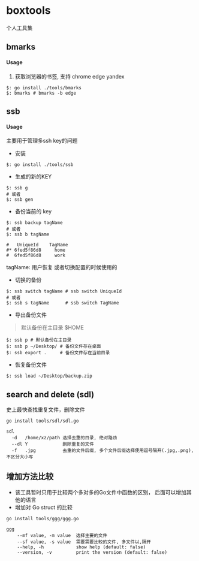 # boxtools

个人工具集

## bmarks

#### Usage

1. 获取浏览器的书签, 支持  chrome edge yandex
```shell
$: go install ./tools/bmarks
$: bmarks # bmarks -b edge
```

## ssb

#### Usage

主要用于管理多ssh key的问题

* 安装

```shell
$: go install ./tools/ssb
```

* 生成的新的KEY
```shell
$: ssb g 
# 或者
$: ssb gen
```

* 备份当前的 key
```shell
$: ssb backup tagName
# 或者
$: ssb b tagName

#   UniqueId    TagName
#* 6fed5f86d8     home
#  6fed5f86d8     work
```

tagName: 用户恢复 或者切换配置的时候使用的

* 切换的备份

```shell
$: ssb switch tagName # ssb switch UniqueId
# 或者
$: ssb s tagName      # ssb switch TagName
```

* 导出备份文件

> 默认备份在主目录 $HOME

```shell
$: ssb p # 默认备份在主目录
$: ssb p ~/Desktop/ # 备份文件存在桌面
$: ssb export .     # 备份文件存在当前目录
```

* 恢复备份文件

```shell
$: ssb load ~/Desktop/backup.zip
```

## search and delete (sdl)

史上最快查找重复文件，删除文件

```shell
go install tools/sdl/sdl.go

sdl  
  -d   /home/xz/path 选择去重的目录, 绝对路劲
  --dl Y             删除重复的文件
  -f   .jpg          去重的文件后缀, 多个文件后缀选择使用逗号隔开(.jpg,.png), 不区分大小写
```

## 增加方法比较

* 该工具暂时只用于比较两个多对多的Go文件中函数的区别， 后面可以增加其他的语言
* 增加对 Go struct 的比较
```shell
go install tools/ggg/ggg.go 

ggg
    --mf value, -m value  选择主要的文件
    --sf value, -s value  需要需要比较的文件, 多文件以,隔开
    --help, -h            show help (default: false)
    --version, -v         print the version (default: false)
```